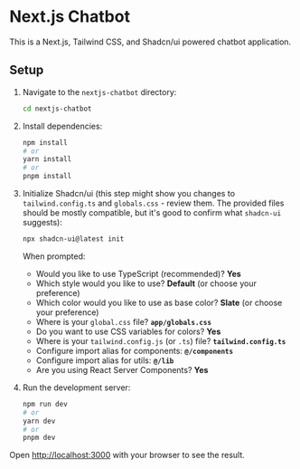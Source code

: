 # Next.js Chatbot

This is a Next.js, Tailwind CSS, and Shadcn/ui powered chatbot application.

## Setup

1.  Navigate to the `nextjs-chatbot` directory:
    ```bash
    cd nextjs-chatbot
    ```

2.  Install dependencies:
    ```bash
    npm install
    # or
    yarn install
    # or
    pnpm install
    ```

3.  Initialize Shadcn/ui (this step might show you changes to `tailwind.config.ts` and `globals.css` - review them. The provided files should be mostly compatible, but it's good to confirm what `shadcn-ui` suggests):
    ```bash
    npx shadcn-ui@latest init
    ```
    When prompted:
    -   Would you like to use TypeScript (recommended)? **Yes**
    -   Which style would you like to use? **Default** (or choose your preference)
    -   Which color would you like to use as base color? **Slate** (or choose your preference)
    -   Where is your `global.css` file? **`app/globals.css`**
    -   Do you want to use CSS variables for colors? **Yes**
    -   Where is your `tailwind.config.js` (or `.ts`) file? **`tailwind.config.ts`**
    -   Configure import alias for components: **`@/components`**
    -   Configure import alias for utils: **`@/lib`**
    -   Are you using React Server Components? **Yes**

4.  Run the development server:
    ```bash
    npm run dev
    # or
    yarn dev
    # or
    pnpm dev
    ```

Open [http://localhost:3000](http://localhost:3000) with your browser to see the result. 